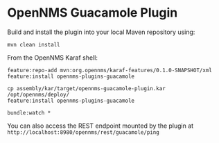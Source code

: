 # OpenNMS Guacamole Plugin

Build and install the plugin into your local Maven repository using:

```
mvn clean install
```

From the OpenNMS Karaf shell:

```
feature:repo-add mvn:org.opennms/karaf-features/0.1.0-SNAPSHOT/xml
feature:install opennms-plugins-guacamole
```

```
cp assembly/kar/target/opennms-guacamole-plugin.kar /opt/opennms/deploy/
feature:install opennms-plugins-guacamole
```

```
bundle:watch *
```

You can also access the REST endpoint mounted by the plugin at `http://localhost:8980/opennms/rest/guacamole/ping`
